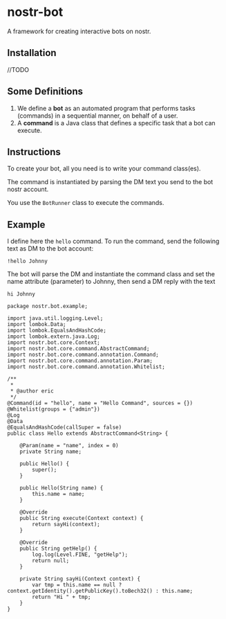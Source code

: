 # nostr-bot
A framework for creating interactive bots on nostr.

## Installation
//TODO


## Some Definitions
1. We define a **bot** as an automated program that performs tasks (commands) in a sequential manner, on behalf of a user.
2. A **command** is a Java class that defines a specific task that a bot can execute. 

## Instructions
To create your bot, all you need is to write your command class(es).

The command is instantiated by parsing the DM text you send to the bot nostr account.

You use the ``BotRunner`` class to execute the commands.

## Example
I define here the ``hello`` command. To run the command, send the following text as DM to the bot account:

``
!hello Johnny
``

The bot will parse the DM and instantiate the command class and set the name attribute (parameter) to Johnny, then send a DM reply with the text

``
hi Johnny
``

    package nostr.bot.example;
    
    import java.util.logging.Level;
    import lombok.Data;
    import lombok.EqualsAndHashCode;
    import lombok.extern.java.Log;
    import nostr.bot.core.Context;
    import nostr.bot.core.command.AbstractCommand;
    import nostr.bot.core.command.annotation.Command;
    import nostr.bot.core.command.annotation.Param;
    import nostr.bot.core.command.annotation.Whitelist;
    
    /**
     *
     * @author eric
     */
    @Command(id = "hello", name = "Hello Command", sources = {})
    @Whitelist(groups = {"admin"})
    @Log
    @Data
    @EqualsAndHashCode(callSuper = false)
    public class Hello extends AbstractCommand<String> {
    
        @Param(name = "name", index = 0)
        private String name;
    
        public Hello() {
            super();
        }
    
        public Hello(String name) {
            this.name = name;
        }
    
        @Override
        public String execute(Context context) {
            return sayHi(context);
        }
    
        @Override
        public String getHelp() {
            log.log(Level.FINE, "getHelp");
            return null;
        }
    
        private String sayHi(Context context) {
            var tmp = this.name == null ? context.getIdentity().getPublicKey().toBech32() : this.name;
            return "Hi " + tmp;
        }
    }
